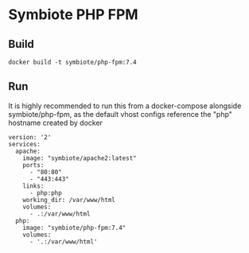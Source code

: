 # Symbiote PHP FPM

## Build

`docker build -t symbiote/php-fpm:7.4`

## Run

It is highly recommended to run this from a docker-compose alongside
symbiote/php-fpm, as the default vhost configs reference the "php"
hostname created by docker

```
version: '2'
services:
  apache:
    image: "symbiote/apache2:latest"
    ports:
      - "80:80"
      - "443:443"
    links:
      - php:php
    working_dir: /var/www/html
    volumes:
      - .:/var/www/html
  php:
    image: "symbiote/php-fpm:7.4"
    volumes:
      - '.:/var/www/html'

```
